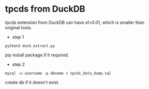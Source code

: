 # tpcds from DuckDB

tpcds extension from DuckDB can have sf=0.01,
which is smaller than original tools.

- step 1
```
python3 duck_extract.py
```
pip install package if it required.

- step 2
```
mysql -u username -p dbname < tpcds_data_dump.sql
```
create db if it doesn't exist.
